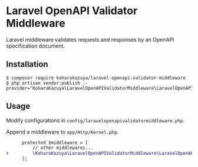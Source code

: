 # Laravel OpenAPI Validator Middleware

Laravel middleware validates requests and responses by an OpenAPI specification document.

## Installation

```console
$ composer require koharakazuya/laravel-openapi-validator-middleware
$ php artisan vendor:publish --provider="KoharaKazuya\LaravelOpenAPIValidatorMiddleware\LaravelOpenAPIValidatorMiddlewareServiceProvider"
```

## Usage

Modify configurations in `config/laravelopenapivalidatormiddleware.php`.

Append a middleware to `app/Http/Kernel.php`.

```diff
      protected $middleware = [
          // other middlewares...
+         \KoharaKazuya\LaravelOpenAPIValidatorMiddleware\LaravelOpenAPIValidatorMiddleware::class,
      ];
```
